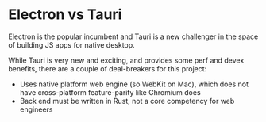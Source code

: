 # Electron vs Tauri

Electron is the popular incumbent and Tauri is a new challenger in the space of building JS apps for native desktop.

While Tauri is very new and exciting, and provides some perf and devex benefits, there are a couple of deal-breakers for this project:
- Uses native platform web engine (so WebKit on Mac), which does not have cross-platform feature-parity like Chromium does
- Back end must be written in Rust, not a core competency for web engineers
